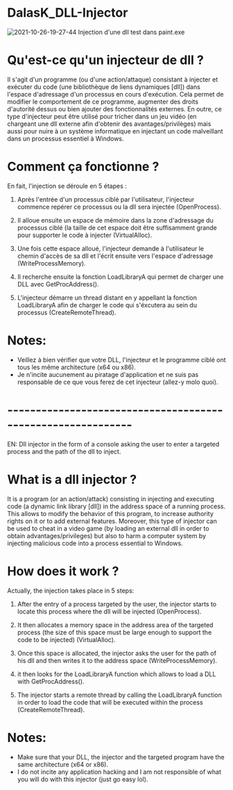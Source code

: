 # DalasK_DLL-Injector
![2021-10-26-19-27-44](https://user-images.githubusercontent.com/89702597/138931629-b4374044-f4c4-4063-a9df-81923c4e5eec.gif)
Injection d'une dll test dans paint.exe

# Qu'est-ce qu'un injecteur de dll ? 
Il s'agit d'un programme (ou d'une action/attaque) consistant à injecter et exécuter du code (une bibliothèque de liens dynamiques [dll]) dans l'espace d'adressage d'un processus en cours d'exécution. Cela permet de modifier le comportement de ce programme, augmenter des droits d'autorité dessus ou bien ajouter des fonctionnalités externes. En outre, ce type d'injecteur peut être utilisé pour tricher dans un jeu vidéo (en chargeant une dll externe afin d'obtenir des avantages/privilèges) mais aussi pour nuire à un système informatique en injectant un code malveillant dans un processus essentiel à Windows. 

# Comment ça fonctionne ?
En fait, l'injection se déroule en 5 étapes  :
1. Après l'entrée d'un processus ciblé par l'utilisateur, l'injecteur commence repérer ce processus ou la dll sera injectée (OpenProcess).

2. Il alloue ensuite un espace de mémoire dans la zone d'adressage du processus ciblé (la taille de cet espace doit être suffisamment grande pour supporter le code à injecter (VirtualAlloc).

3. Une fois cette espace alloué, l'injecteur demande à l'utilisateur le chemin d'accès de sa dll et l'écrit ensuite vers l'espace d'adressage (WriteProcessMemory).

4. Il recherche ensuite la fonction LoadLibraryA qui permet de charger une DLL avec GetProcAddress().

5. L'injecteur démarre un thread distant en y appellant la fonction LoadLibraryA afin de charger le code qui s'éxcutera au sein du processus (CreateRemoteThread). 

# Notes: 
- Veillez à bien vérifier que votre DLL, l'injecteur et le programme ciblé ont tous les même architecture (x64 ou x86).
- Je n'incite aucunement au piratage d'application et ne suis pas responsable de ce que vous ferez de cet injecteur (allez-y molo quoi). 

# ------------------------------------------------------------

EN: Dll injector in the form of a console asking the user to enter a targeted process and the path of the dll to inject.

# What is a dll injector ? 
It is a program (or an action/attack) consisting in injecting and executing code (a dynamic link library [dll]) in the address space of a running process. This allows to modify the behavior of this program, to increase authority rights on it or to add external features. Moreover, this type of injector can be used to cheat in a video game (by loading an external dll in order to obtain advantages/privileges) but also to harm a computer system by injecting malicious code into a process essential to Windows. 

# How does it work ?
Actually, the injection takes place in 5 steps:
1. After the entry of a process targeted by the user, the injector starts to locate this process where the dll will be injected (OpenProcess).

2. It then allocates a memory space in the address area of the targeted process (the size of this space must be large enough to support the code to be injected) (VirtualAlloc). 

3. Once this space is allocated, the injector asks the user for the path of his dll and then writes it to the address space (WriteProcessMemory).

4. it then looks for the LoadLibraryA function which allows to load a DLL with GetProcAddress().

5. The injector starts a remote thread by calling the LoadLibraryA function in order to load the code that will be executed within the process (CreateRemoteThread). 

# Notes: 
- Make sure that your DLL, the injector and the targeted program have the same architecture (x64 or x86).
- I do not incite any application hacking and I am not responsible of what you will do with this injector (just go easy lol). 
